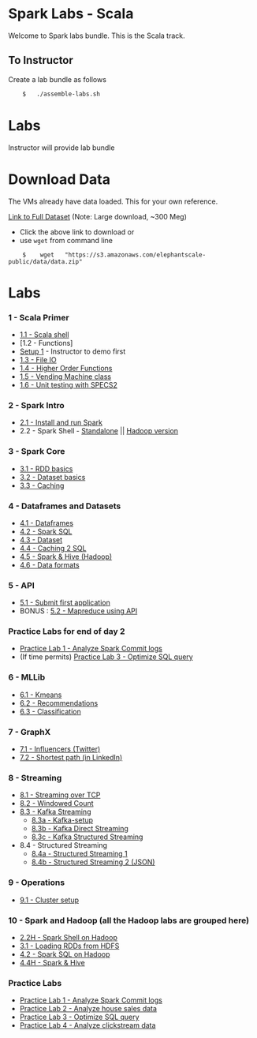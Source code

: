 <link rel='stylesheet' href='assets/css/main.css'/>

# Spark Labs - Scala

Welcome to Spark labs bundle.  This is the Scala track.

## To Instructor

Create a lab bundle as follows

```bash
    $   ./assemble-labs.sh
```

# Labs

Instructor will provide lab bundle


# Download Data

The VMs already have data loaded.  This for your own reference.

[Link to Full Dataset](https://s3.amazonaws.com/elephantscale-public/data/data.zip)
(Note: Large download, ~300 Meg)

- Click the above link to download or
- use `wget` from command line

```
    $    wget   "https://s3.amazonaws.com/elephantscale-public/data/data.zip"
```

# Labs

### 1 - Scala Primer

- [1.1 - Scala shell](01-scala/README.md)
- [1.2 - Functions]
- [Setup 1](setup1.md) - Instructor to demo first
- [1.3 - File IO](01-scala/1.3-file.md)
- [1.4 - Higher Order Functions](01-scala/1.4-functions.md)
- [1.5 - Vending Machine class](01-scala/vending-machine/1.5-README.md)
- [1.6 - Unit testing with SPECS2](01-scala/vending-machine/1.6-SPECS-README.md)

### 2 - Spark Intro

- [2.1 - Install and run Spark](02-intro/2.1-install-spark-scala.md)
- 2.2 - Spark Shell - [Standalone](02-intro/2.2-shell-scala.md)  || [Hadoop version](02-intro/2.2H-spark-shell-hadoop.md)

### 3 - Spark Core

- [3.1 - RDD basics](03-rdd/3.1-rdd-basics-scala.md)
- [3.2 - Dataset basics](03-rdd/3.2-dataset-basics-scala.md)
- [3.3 - Caching](03-rdd/3.3-caching-scala.md)

### 4 - Dataframes and Datasets

- [4.1 - Dataframes](04-dataframe/4.1-dataframe-scala.md)
- [4.2 - Spark SQL ](04-dataframe/4.2-sql-scala.md)
- [4.3 - Dataset](04-dataframe/4.3-dataset-scala.md)
- [4.4 - Caching 2 SQL](04-dataframe/4.4-caching-2-sql-scala.md)
- [4.5 - Spark & Hive (Hadoop)](04-dataframe/4.5-spark-and-hive-scala.md)
- [4.6 - Data formats](04-dataframe/4.6-data-formats-scala.md)


### 5 - API

- [5.1 - Submit first application](05-api/5.1-submit-scala.md)
- BONUS :  [5.2 - Mapreduce using API](05-api/5.2-mapreduce-scala.md)

### Practice Labs for end of day 2

- [Practice Lab 1 - Analyze Spark Commit logs](practice-labs/commit-logs-scala.md)
- (If time permits) [Practice Lab 3 - Optimize SQL query](practice-labs/optimize-query-scala.md)


### 6 - MLLib

- [6.1 - Kmeans](06-mllib/kmeans/kmeans-scala.md)
- [6.2 - Recommendations](06-mllib/recs/README.md)
- [6.3 - Classification](06-mllib/classification/README.md)

### 7 - GraphX

- [7.1  - Influencers (Twitter)](07-graphx/7.1-influencer-scala.md)
- [7.2  - Shortest path (in LinkedIn)](07-graphx/7.2-shortest-path-scala.md)

### 8 - Streaming

- [8.1 - Streaming over TCP](08-streaming/8.1-over-tcp/README-scala.md)
- [8.2 - Windowed Count](08-streaming/8.2-window/README-scala.md)
- [8.3 - Kafka Streaming](08-streaming/8.3-kafka/README-scala.md)
    * [8.3a - Kafka-setup](08-streaming/8.3-kafka/kafka-setup-scala.md)
    * [8.3b - Kafka Direct Streaming](08-streaming/8.3-kafka/kafka-direct-streaming-scala.md)
    * [8.3c - Kafka Structured Streaming](08-streaming/8.3-kafka/kafka-structured-streaming-scala.md)
- 8.4 - Structured Streaming
    * [8.4a - Structured Streaming 1](08-streaming/8.4-structured/README1-scala.md)
    * [8.4b - Structured Streaming 2 (JSON)](08-streaming/8.4-structured/README2-scala.md)

### 9 - Operations

- [9.1 - Cluster setup](09-ops/9.1-cluster-setup.md)

### 10 - Spark and Hadoop (all the Hadoop labs are grouped here)

- [2.2H - Spark Shell on Hadoop](02-intro/2.2H-spark-shell-hadoop.md)
- [3.1 - Loading RDDs from HDFS](03-rdd/3.1-rdd-basics-scala.md)
- [4.2 - Spark SQL on Hadoop](04-dataframe/4.2-sql-scala.md)
- [4.4H - Spark & Hive](04-dataframe/4.5-spark-and-hive-scala.md)


### Practice Labs

- [Practice Lab 1 - Analyze Spark Commit logs](practice-labs/commit-logs-scala.md)
- [Practice Lab 2 - Analyze house sales data](practice-labs/house-sales-scala.md)
- [Practice Lab 3 - Optimize SQL query](practice-labs/optimize-query-scala.md)
- [Practice Lab 4 - Analyze clickstream data](practice-labs/clickstream-scala.md)
